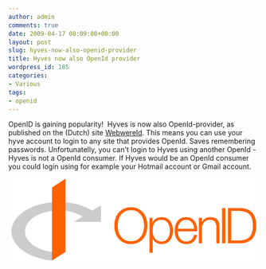 ```yaml
---
author: admin
comments: true
date: 2009-04-17 08:09:08+00:00
layout: post
slug: hyves-now-also-openid-provider
title: Hyves now also OpenId provider
wordpress_id: 185
categories:
- Various
tags:
- openid
---
```


OpenID is gaining popularity!  Hyves is now also OpenId-provider, as published on the (Dutch) site [Webwereld](http://webwereld.nl/nieuws/56963/hyves-ondersteunt-nu-ook-openid.html). This means you can use your hyve account to login to any site that provides OpenId. Saves remembering passwords. Unfortunatelly, you can't login to Hyves using another OpenId - Hyves is not a OpenId consumer. If Hyves would be an OpenId consumer you could login using for example your Hotmail account or Gmail account.

![openid2](/wp-content/uploads/2009/04/openid2.png)
